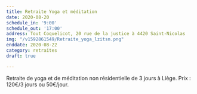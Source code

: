 ```yaml
---
title: Retraite Yoga et méditation
date: 2020-08-20
schedule_in: '9:00'
schedule_out: '17:00'
address: Tout Coquelicot, 20 rue de la justice à 4420 Saint-Nicolas
img: "/v1592861549/Retraite_yoga_lzitsn.png"
enddate: 2020-08-22
category: retraites
draft: true

---
```

Retraite de yoga et de méditation non résidentielle de 3 jours à Liège. Prix : 120€/3 jours ou 50€/jour. 